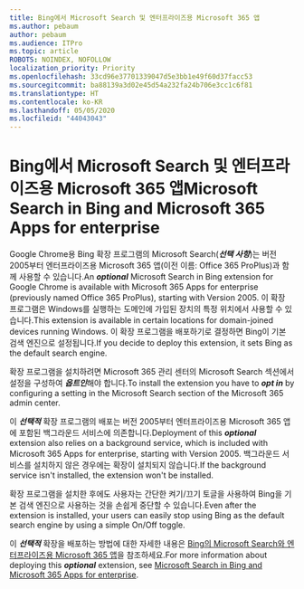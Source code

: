 ```yaml
---
title: Bing에서 Microsoft Search 및 엔터프라이즈용 Microsoft 365 앱
ms.author: pebaum
author: pebaum
ms.audience: ITPro
ms.topic: article
ROBOTS: NOINDEX, NOFOLLOW
localization_priority: Priority
ms.openlocfilehash: 33cd96e37701339047d5e3bb1e49f60d37facc53
ms.sourcegitcommit: ba88139a3d02e45d54a232fa24b706e3cc1c6f81
ms.translationtype: HT
ms.contentlocale: ko-KR
ms.lasthandoff: 05/05/2020
ms.locfileid: "44043043"
---
```

# <a name="microsoft-search-in-bing-and-microsoft-365-apps-for-enterprise"></a><span data-ttu-id="64df6-102">Bing에서 Microsoft Search 및 엔터프라이즈용 Microsoft 365 앱</span><span class="sxs-lookup"><span data-stu-id="64df6-102">Microsoft Search in Bing and Microsoft 365 Apps for enterprise</span></span>

<span data-ttu-id="64df6-103">Google Chrome용 Bing 확장 프로그램의 Microsoft Search(***선택 사항***)는 버전 2005부터 엔터프라이즈용 Microsoft 365 앱(이전 이름: Office 365 ProPlus)과 함께 사용할 수 있습니다.</span><span class="sxs-lookup"><span data-stu-id="64df6-103">An ***optional*** Microsoft Search in Bing extension for Google Chrome is available with Microsoft 365 Apps for enterprise (previously named Office 365 ProPlus), starting with Version 2005.</span></span> <span data-ttu-id="64df6-104">이 확장 프로그램은 Windows를 실행하는 도메인에 가입된 장치의 특정 위치에서 사용할 수 있습니다.</span><span class="sxs-lookup"><span data-stu-id="64df6-104">This extension is available in certain locations for domain-joined devices running Windows.</span></span> <span data-ttu-id="64df6-105">이 확장 프로그램을 배포하기로 결정하면 Bing이 기본 검색 엔진으로 설정됩니다.</span><span class="sxs-lookup"><span data-stu-id="64df6-105">If you decide to deploy this extension, it sets Bing as the default search engine.</span></span>

<span data-ttu-id="64df6-106">확장 프로그램을 설치하려면 Microsoft 365 관리 센터의 Microsoft Search 섹션에서 설정을 구성하여 ***옵트인***해야 합니다.</span><span class="sxs-lookup"><span data-stu-id="64df6-106">To install the extension you have to ***opt in*** by configuring a setting in the Microsoft Search section of the Microsoft 365 admin center.</span></span>

<span data-ttu-id="64df6-107">이 ***선택적*** 확장 프로그램의 배포는 버전 2005부터 엔터프라이즈용 Microsoft 365 앱에 포함된 백그라운드 서비스에 의존합니다.</span><span class="sxs-lookup"><span data-stu-id="64df6-107">Deployment of this ***optional*** extension also relies on a background service, which is included with Microsoft 365 Apps for enterprise, starting with Version 2005.</span></span> <span data-ttu-id="64df6-108">백그라운드 서비스를 설치하지 않은 경우에는 확장이 설치되지 않습니다.</span><span class="sxs-lookup"><span data-stu-id="64df6-108">If the background service isn't installed, the extension won't be installed.</span></span>

<span data-ttu-id="64df6-109">확장 프로그램을 설치한 후에도 사용자는 간단한 켜기/끄기 토글을 사용하여 Bing을 기본 검색 엔진으로 사용하는 것을 손쉽게 중단할 수 있습니다.</span><span class="sxs-lookup"><span data-stu-id="64df6-109">Even after the extension is installed, your users can easily stop using Bing as the default search engine by using a simple On/Off toggle.</span></span>

<span data-ttu-id="64df6-110">이 ***선택적*** 확장을 배포하는 방법에 대한 자세한 내용은 [Bing의 Microsoft Search와 엔터프라이즈용 Microsoft 365 앱](https://docs.microsoft.com/deployoffice/microsoft-search-bing)을 참조하세요.</span><span class="sxs-lookup"><span data-stu-id="64df6-110">For more information about deploying this ***optional*** extension, see [Microsoft Search in Bing and Microsoft 365 Apps for enterprise](https://docs.microsoft.com/deployoffice/microsoft-search-bing).</span></span>